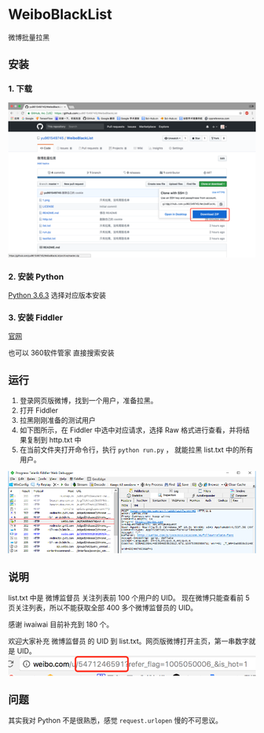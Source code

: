 # WeiboBlackList
微博批量拉黑

## 安装
### 1. 下载
![download](download.png)

### 2. 安装 Python
[Python 3.6.3](https://www.python.org/downloads/release/python-363/)
选择对应版本安装

### 3. 安装 Fiddler
[官网](http://www.telerik.com/fiddler)

也可以 360软件管家 直接搜索安装

## 运行
1. 登录网页版微博，找到一个用户，准备拉黑。
2. 打开 Fiddler 
3. 拉黑刚刚准备的测试用户
4. 如下图所示，在 Fiddler 中选中对应请求，选择 Raw 格式进行查看，并将结果复制到 http.txt 中
6. 在当前文件夹打开命令行，执行 `python run.py` ， 就能拉黑 list.txt 中的所有用户。

![fiddler](fiddler.png)


## 说明
list.txt 中是 微博监督员 关注列表前 100 个用户的 UID。 现在微博只能查看前 5 页关注列表，所以不能获取全部 400 多个微博监督员的 UID。 

感谢 iwaiwai 目前补充到 180 个。

欢迎大家补充 微博监督员 的 UID 到 list.txt。网页版微博打开主页，第一串数字就是 UID。 
![uid](uid.png)

## 问题
其实我对 Python 不是很熟悉，感觉 `request.urlopen` 慢的不可思议。
